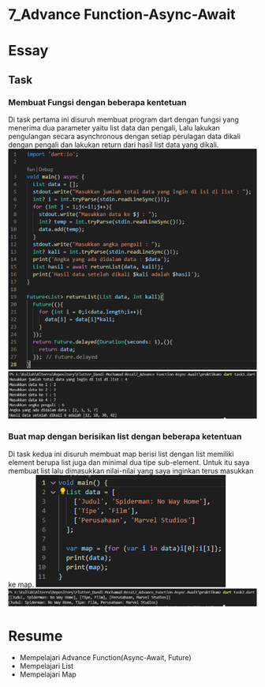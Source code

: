 # 7_Advance Function-Async-Await

# Essay

## Task

### Membuat Fungsi dengan beberapa kentetuan
Di task pertama ini disuruh membuat program dart dengan fungsi yang menerima dua parameter yaitu list data dan pengali, Lalu lakukan pengulangan secara asynchronous dengan setiap perulagan data dikali dengan pengali dan lakukan return dari hasil list data yang dikali.
![](screenshoot/SourceCodeTask1.png)
![](screenshoot/OutputTask1.png)

### Buat map dengan berisikan list dengan beberapa ketentuan
Di task kedua ini disuruh membuat map berisi list dengan list memiliki element berupa list juga dan minimal dua tipe sub-element. Untuk itu saya membuat list lalu dimasukkan nilai-nilai yang saya inginkan terus masukkan ke map.
![](screenshoot/SourceCodeTask2.png)
![](screenshoot/OutputTask2.png)

# Resume
- Mempelajari Advance Function(Async-Await, Future)
- Mempelajari List
- Mempelajari Map
